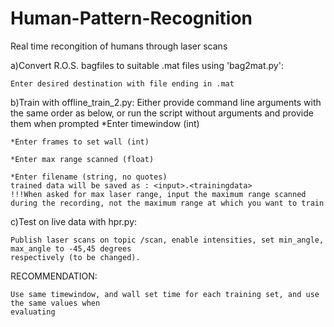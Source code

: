 # Human-Pattern-Recognition
Real time recongition of humans through laser scans

a)Convert R.O.S. bagfiles to suitable .mat files using 'bag2mat.py':

	Enter desired destination with file ending in .mat

b)Train with offline_train_2.py:
Either provide command line arguments with the same order as below, or run the script without arguments and provide them when prompted
	*Enter timewindow (int)
	
	*Enter frames to set wall (int)
	
	*Enter max range scanned (float)
	
	*Enter filename (string, no quotes)
	trained data will be saved as : <input>.<trainingdata>
	!!!When asked for max laser range, input the maximum range scanned 
	during the recording, not the maximum range at which you want to train

c)Test on live data with hpr.py:

	Publish laser scans on topic /scan, enable intensities, set min_angle, max_angle to -45,45 degrees
	respectively (to be changed).
	

RECOMMENDATION:

	Use same timewindow, and wall set time for each training set, and use the same values when
	evaluating
    
